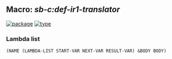 ## Macro: ***sb-c:def-ir1-translator***
[![package](https://img.shields.io/badge/Package-SB--C-5f9ea0.svg?style=social&colorA=999999)](../) [![type](https://img.shields.io/badge/Type-Macro-5f9ea0.svg?style=social&colorA=999999)](../#macro) 
### Lambda list
```
(NAME (LAMBDA-LIST START-VAR NEXT-VAR RESULT-VAR) &BODY BODY)
```
